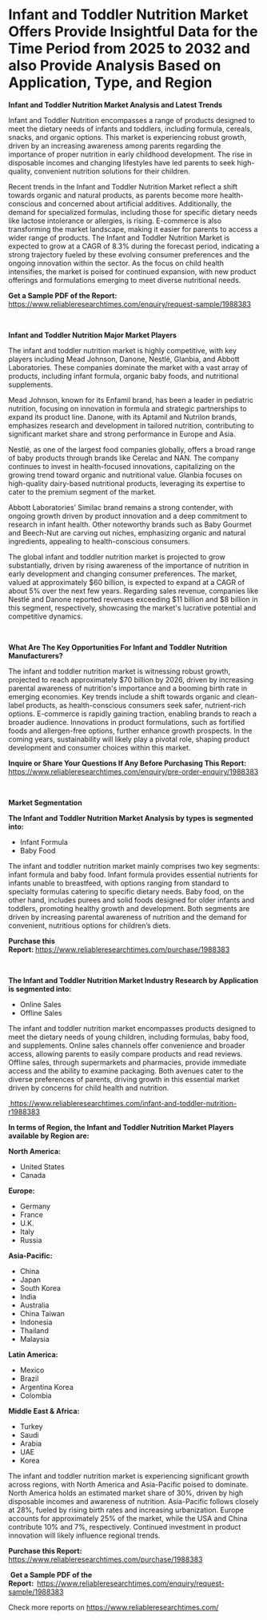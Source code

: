 <p><h1>Infant and Toddler Nutrition Market Offers Provide Insightful Data for the Time Period from 2025 to 2032 and also Provide Analysis Based on Application, Type, and Region</h1></p><p><strong>Infant and Toddler Nutrition Market Analysis and Latest Trends</strong></p>
<p><p>Infant and Toddler Nutrition encompasses a range of products designed to meet the dietary needs of infants and toddlers, including formula, cereals, snacks, and organic options. This market is experiencing robust growth, driven by an increasing awareness among parents regarding the importance of proper nutrition in early childhood development. The rise in disposable incomes and changing lifestyles have led parents to seek high-quality, convenient nutrition solutions for their children.</p><p>Recent trends in the Infant and Toddler Nutrition Market reflect a shift towards organic and natural products, as parents become more health-conscious and concerned about artificial additives. Additionally, the demand for specialized formulas, including those for specific dietary needs like lactose intolerance or allergies, is rising. E-commerce is also transforming the market landscape, making it easier for parents to access a wider range of products. The Infant and Toddler Nutrition Market is expected to grow at a CAGR of 8.3% during the forecast period, indicating a strong trajectory fueled by these evolving consumer preferences and the ongoing innovation within the sector. As the focus on child health intensifies, the market is poised for continued expansion, with new product offerings and formulations emerging to meet diverse nutritional needs.</p></p>
<p><strong>Get a Sample PDF of the Report:&nbsp;</strong> <a href="https://www.reliableresearchtimes.com/enquiry/request-sample/1988383?utm_campaign=2275&utm_medium=2&utm_source=Github&utm_content=ia&utm_term=07042025&utm_id=infant-and-toddler-nutrition">https://www.reliableresearchtimes.com/enquiry/request-sample/1988383</a></p>
<p>&nbsp;</p>
<p><strong>Infant and Toddler Nutrition Major Market Players</strong></p>
<p><p>The infant and toddler nutrition market is highly competitive, with key players including Mead Johnson, Danone, Nestlé, Glanbia, and Abbott Laboratories. These companies dominate the market with a vast array of products, including infant formula, organic baby foods, and nutritional supplements.</p><p>Mead Johnson, known for its Enfamil brand, has been a leader in pediatric nutrition, focusing on innovation in formula and strategic partnerships to expand its product line. Danone, with its Aptamil and Nutrilon brands, emphasizes research and development in tailored nutrition, contributing to significant market share and strong performance in Europe and Asia.</p><p>Nestlé, as one of the largest food companies globally, offers a broad range of baby products through brands like Cerelac and NAN. The company continues to invest in health-focused innovations, capitalizing on the growing trend toward organic and nutritional value. Glanbia focuses on high-quality dairy-based nutritional products, leveraging its expertise to cater to the premium segment of the market.</p><p>Abbott Laboratories’ Similac brand remains a strong contender, with ongoing growth driven by product innovation and a deep commitment to research in infant health. Other noteworthy brands such as Baby Gourmet and Beech-Nut are carving out niches, emphasizing organic and natural ingredients, appealing to health-conscious consumers.</p><p>The global infant and toddler nutrition market is projected to grow substantially, driven by rising awareness of the importance of nutrition in early development and changing consumer preferences. The market, valued at approximately $60 billion, is expected to expand at a CAGR of about 5% over the next few years. Regarding sales revenue, companies like Nestlé and Danone reported revenues exceeding $11 billion and $8 billion in this segment, respectively, showcasing the market's lucrative potential and competitive dynamics.</p></p>
<p>&nbsp;</p>
<p><strong>What Are The Key Opportunities For Infant and Toddler Nutrition Manufacturers?</strong></p>
<p><p>The infant and toddler nutrition market is witnessing robust growth, projected to reach approximately $70 billion by 2026, driven by increasing parental awareness of nutrition's importance and a booming birth rate in emerging economies. Key trends include a shift towards organic and clean-label products, as health-conscious consumers seek safer, nutrient-rich options. E-commerce is rapidly gaining traction, enabling brands to reach a broader audience. Innovations in product formulations, such as fortified foods and allergen-free options, further enhance growth prospects. In the coming years, sustainability will likely play a pivotal role, shaping product development and consumer choices within this market.</p></p>
<p><strong>Inquire or Share Your Questions If Any Before Purchasing This Report:</strong> <a href="https://www.reliableresearchtimes.com/enquiry/pre-order-enquiry/1988383?utm_campaign=2275&utm_medium=2&utm_source=Github&utm_content=ia&utm_term=07042025&utm_id=infant-and-toddler-nutrition">https://www.reliableresearchtimes.com/enquiry/pre-order-enquiry/1988383</a></p>
<p>&nbsp;</p>
<p><strong>Market Segmentation</strong></p>
<p><strong>The Infant and Toddler Nutrition Market Analysis by types is segmented into:</strong></p>
<p><ul><li>Infant Formula</li><li>Baby Food</li></ul></p>
<p><p>The infant and toddler nutrition market mainly comprises two key segments: infant formula and baby food. Infant formula provides essential nutrients for infants unable to breastfeed, with options ranging from standard to specialty formulas catering to specific dietary needs. Baby food, on the other hand, includes purees and solid foods designed for older infants and toddlers, promoting healthy growth and development. Both segments are driven by increasing parental awareness of nutrition and the demand for convenient, nutritious options for children’s diets.</p></p>
<p><strong>Purchase this Report:&nbsp;</strong><a href="https://www.reliableresearchtimes.com/purchase/1988383?utm_campaign=2275&utm_medium=2&utm_source=Github&utm_content=ia&utm_term=07042025&utm_id=infant-and-toddler-nutrition">https://www.reliableresearchtimes.com/purchase/1988383</a></p>
<p>&nbsp;</p>
<p><strong>The Infant and Toddler Nutrition Market Industry Research by Application is segmented into:</strong></p>
<p><ul><li>Online Sales</li><li>Offline Sales</li></ul></p>
<p><p>The infant and toddler nutrition market encompasses products designed to meet the dietary needs of young children, including formulas, baby food, and supplements. Online sales channels offer convenience and broader access, allowing parents to easily compare products and read reviews. Offline sales, through supermarkets and pharmacies, provide immediate access and the ability to examine packaging. Both avenues cater to the diverse preferences of parents, driving growth in this essential market driven by concerns for child health and nutrition.</p></p>
<p><a href="https://www.reliableresearchtimes.com/infant-and-toddler-nutrition-r1988383?utm_campaign=2275&utm_medium=2&utm_source=Github&utm_content=ia&utm_term=07042025&utm_id=infant-and-toddler-nutrition">&nbsp;https://www.reliableresearchtimes.com/infant-and-toddler-nutrition-r1988383</a></p>
<p><strong>In terms of Region, the Infant and Toddler Nutrition Market Players available by Region are:</strong></p>
<p>
    <p> <strong> North America: </strong>
        <ul>
            <li>United States</li>
            <li>Canada</li>
        </ul>
        </p> 
    <p> <strong> Europe: </strong>
        <ul>
            <li>Germany</li>
            <li>France</li>
            <li>U.K.</li>
            <li>Italy</li>
            <li>Russia</li>
        </ul>
        </p> 
    <p> <strong> Asia-Pacific: </strong>
        <ul>
            <li>China</li>
            <li>Japan</li>
            <li>South Korea</li>
            <li>India</li>
            <li>Australia</li>
            <li>China Taiwan</li>
            <li>Indonesia</li>
            <li>Thailand</li>
            <li>Malaysia</li>
        </ul>
        </p> 
    <p> <strong> Latin America: </strong>
        <ul>
            <li>Mexico</li>
            <li>Brazil</li>
            <li>Argentina Korea</li>
            <li>Colombia</li>
        </ul>
        </p> 
    <p> <strong> Middle East & Africa: </strong>
        <ul>
            <li>Turkey</li>
            <li>Saudi</li>
            <li>Arabia</li>
            <li>UAE</li>
            <li>Korea</li>
        </ul>
    </p>
    </p>
<p><p>The infant and toddler nutrition market is experiencing significant growth across regions, with North America and Asia-Pacific poised to dominate. North America holds an estimated market share of 30%, driven by high disposable incomes and awareness of nutrition. Asia-Pacific follows closely at 28%, fueled by rising birth rates and increasing urbanization. Europe accounts for approximately 25% of the market, while the USA and China contribute 10% and 7%, respectively. Continued investment in product innovation will likely influence regional trends.</p></p>
<p><strong>Purchase this Report: </strong><a href="https://www.reliableresearchtimes.com/purchase/1988383?utm_campaign=2275&utm_medium=2&utm_source=Github&utm_content=ia&utm_term=07042025&utm_id=infant-and-toddler-nutrition">https://www.reliableresearchtimes.com/purchase/1988383</a></p>
<p>&nbsp;<strong>Get a Sample PDF of the Report:&nbsp;&nbsp;</strong><a href="https://www.reliableresearchtimes.com/enquiry/request-sample/1988383?utm_campaign=2275&utm_medium=2&utm_source=Github&utm_content=ia&utm_term=07042025&utm_id=infant-and-toddler-nutrition">https://www.reliableresearchtimes.com/enquiry/request-sample/1988383</a></p>
<p><strong></strong></p>
<p>Check more reports on <a href="https://www.reliableresearchtimes.com/?utm_campaign=2275&utm_medium=2&utm_source=Github&utm_content=ia&utm_term=07042025&utm_id=infant-and-toddler-nutrition">https://www.reliableresearchtimes.com/</a></p>